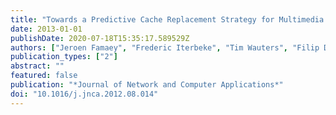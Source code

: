 ```yaml
---
title: "Towards a Predictive Cache Replacement Strategy for Multimedia Content"
date: 2013-01-01
publishDate: 2020-07-18T15:35:17.589529Z
authors: ["Jeroen Famaey", "Frederic Iterbeke", "Tim Wauters", "Filip De Turck"]
publication_types: ["2"]
abstract: ""
featured: false
publication: "*Journal of Network and Computer Applications*"
doi: "10.1016/j.jnca.2012.08.014"
---
```



